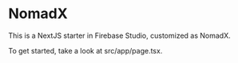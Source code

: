 # NomadX

This is a NextJS starter in Firebase Studio, customized as NomadX.

To get started, take a look at src/app/page.tsx.
